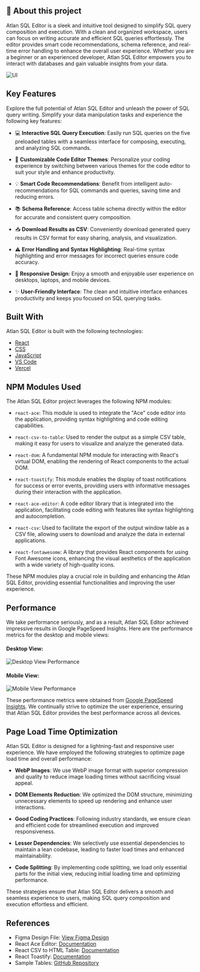 ## 🚀 About this project

Atlan SQL Editor is a sleek and intuitive tool designed to simplify SQL query composition and execution. With a clean and organized workspace, users can focus on writing accurate and efficient SQL queries effortlessly. The editor provides smart code recommendations, schema reference, and real-time error handling to enhance the overall user experience. Whether you are a beginner or an experienced developer, Atlan SQL Editor empowers you to interact with databases and gain valuable insights from your data.

![UI](https://i.ibb.co/Fwb7rWF/sc.png)

## Key Features

Explore the full potential of Atlan SQL Editor and unleash the power of SQL query writing. Simplify your data manipulation tasks and experience the following key features:

- 💻 **Interactive SQL Query Execution**: Easily run SQL queries on the five preloaded tables with a seamless interface for composing, executing, and analyzing SQL commands.

- 🎨 **Customizable Code Editor Themes**: Personalize your coding experience by switching between various themes for the code editor to suit your style and enhance productivity.

- 💡 **Smart Code Recommendations**: Benefit from intelligent auto-recommendations for SQL commands and queries, saving time and reducing errors.

- 📚 **Schema Reference**: Access table schema directly within the editor for accurate and consistent query composition.

- 📥 **Download Results as CSV**: Conveniently download generated query results in CSV format for easy sharing, analysis, and visualization.

- ⚠️ **Error Handling and Syntax Highlighting**: Real-time syntax highlighting and error messages for incorrect queries ensure code accuracy.

- 📱 **Responsive Design**: Enjoy a smooth and enjoyable user experience on desktops, laptops, and mobile devices.

- ✨ **User-Friendly Interface**: The clean and intuitive interface enhances productivity and keeps you focused on SQL querying tasks.

## Built With

Atlan SQL Editor is built with the following technologies:

- [React](https://react.dev/)
- [CSS](https://developer.mozilla.org/en-US/docs/Web/CSS)
- [JavaScript](https://developer.mozilla.org/en-US/docs/Web/JavaScript)
- [VS Code](https://code.visualstudio.com/)
- [Vercel](https://vercel.com/)

## NPM Modules Used

The Atlan SQL Editor project leverages the following NPM modules:

- `react-ace`: This module is used to integrate the "Ace" code editor into the application, providing syntax highlighting and code editing capabilities.

- `react-csv-to-table`: Used to render the output as a simple CSV table, making it easy for users to visualize and analyze the generated data.

- `react-dom`: A fundamental NPM module for interacting with React's virtual DOM, enabling the rendering of React components to the actual DOM.

- `react-toastify`: This module enables the display of toast notifications for success or error events, providing users with informative messages during their interaction with the application.

- `react-ace-editor`: A code editor library that is integrated into the application, facilitating code editing with features like syntax highlighting and autocompletion.

- `react-csv`: Used to facilitate the export of the output window table as a CSV file, allowing users to download and analyze the data in external applications.

- `react-fontawesome`: A library that provides React components for using Font Awesome icons, enhancing the visual aesthetics of the application with a wide variety of high-quality icons.

These NPM modules play a crucial role in building and enhancing the Atlan SQL Editor, providing essential functionalities and improving the user experience.

## Performance

We take performance seriously, and as a result, Atlan SQL Editor achieved impressive results in Google PageSpeed Insights. Here are the performance metrics for the desktop and mobile views:

#### Desktop View:
![Desktop View Performance](https://i.ibb.co/nDKB26Q/desktop-view.png)

#### Mobile View:
![Mobile View Performance](https://i.ibb.co/dJLLwtY/mv-3.png)

These performance metrics were obtained from [Google PageSpeed Insights](https://pagespeed.web.dev/analysis/https-atlan-sql-editor-seven-vercel-app/cn913845x8?form_factor=mobile). We continually strive to optimize the user experience, ensuring that Atlan SQL Editor provides the best performance across all devices.

## Page Load Time Optimization

Atlan SQL Editor is designed for a lightning-fast and responsive user experience. We have employed the following strategies to optimize page load time and overall performance:

- **WebP Images**: We use WebP image format with superior compression and quality to reduce image loading times without sacrificing visual appeal.

- **DOM Elements Reduction**: We optimized the DOM structure, minimizing unnecessary elements to speed up rendering and enhance user interactions.

- **Good Coding Practices**: Following industry standards, we ensure clean and efficient code for streamlined execution and improved responsiveness.

- **Lesser Dependencies**: We selectively use essential dependencies to maintain a lean codebase, leading to faster load times and enhanced maintainability.

- **Code Splitting**: By implementing code splitting, we load only essential parts for the initial view, reducing initial loading time and optimizing performance.

These strategies ensure that Atlan SQL Editor delivers a smooth and seamless experience to users, making SQL query composition and execution effortless and efficient.

## References

- Figma Design File: [View Figma Design](https://www.figma.com/file/t4xS2MWyUmeaSTHdGaweU5/Untitled?type=design&node-id=0%3A1&mode=design&t=yRaaTLkUdvntXHFq-1)
- React Ace Editor: [Documentation](https://www.npmjs.com/package/react-ace)
- React CSV to HTML Table: [Documentation](https://www.npmjs.com/package/react-csv-to-table)
- React Toastify: [Documentation](https://www.npmjs.com/package/react-toastify)
- Sample Tables: [GitHub Repository](https://github.com/graphql-compose/graphql-compose-examples/tree/master/examples/northwind/data/csv)

